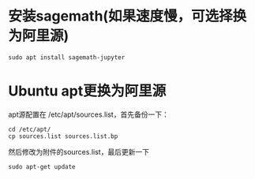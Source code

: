 # 安装sagemath(如果速度慢，可选择换为阿里源)
```shell
sudo apt install sagemath-jupyter
```

# Ubuntu apt更换为阿里源
apt源配置在 /etc/apt/sources.list，首先备份一下：
```shell
cd /etc/apt/
cp sources.list sources.list.bp
```
然后修改为附件的sources.list，最后更新一下
```shell
sudo apt-get update
```

